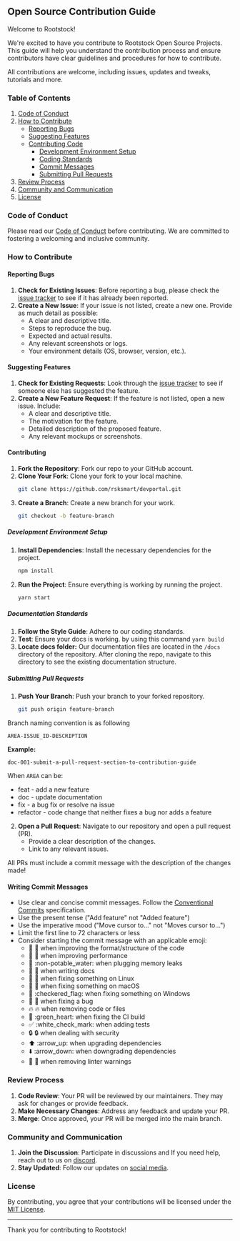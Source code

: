 ## Open Source Contribution Guide

Welcome to Rootstock! 

We're excited to have you contribute to Rootstock Open Source Projects. This guide will help you understand the contribution process and ensure contributors have clear guidelines and procedures for how to contribute.

All contributions are welcome, including issues, updates and tweaks, tutorials and more.

### Table of Contents
1. [Code of Conduct](#code-of-conduct)
2. [How to Contribute](#how-to-contribute)
    - [Reporting Bugs](#reporting-bugs)
    - [Suggesting Features](#suggesting-features)
    - [Contributing Code](#contributing-code)
        - [Development Environment Setup](#development-environment-setup)
        - [Coding Standards](#coding-standards)
        - [Commit Messages](#commit-messages)
        - [Submitting Pull Requests](#submitting-pull-requests)
3. [Review Process](#review-process)
4. [Community and Communication](#community-and-communication)
5. [License](#license)

### Code of Conduct

Please read our [Code of Conduct]() before contributing. We are committed to fostering a welcoming and inclusive community.

### How to Contribute

#### Reporting Bugs

1. **Check for Existing Issues**: Before reporting a bug, please check the [issue tracker](https://github.com/rsksmart/rsksmart.github.io/issues) to see if it has already been reported.
2. **Create a New Issue**: If your issue is not listed, create a new one. Provide as much detail as possible:
    - A clear and descriptive title.
    - Steps to reproduce the bug.
    - Expected and actual results.
    - Any relevant screenshots or logs.
    - Your environment details (OS, browser, version, etc.).

#### Suggesting Features

1. **Check for Existing Requests**: Look through the [issue tracker](issues) to see if someone else has suggested the feature.
2. **Create a New Feature Request**: If the feature is not listed, open a new issue. Include:
    - A clear and descriptive title.
    - The motivation for the feature.
    - Detailed description of the proposed feature.
    - Any relevant mockups or screenshots.

#### Contributing

1. **Fork the Repository**: Fork our repo to your GitHub account.
2. **Clone Your Fork**: Clone your fork to your local machine.
    ```bash
    git clone https://github.com/rsksmart/devportal.git
    ```
3. **Create a Branch**: Create a new branch for your work.
    ```bash
    git checkout -b feature-branch
    ```

##### Development Environment Setup

1. **Install Dependencies**: Install the necessary dependencies for the project.
    ```bash
    npm install
    ```
2. **Run the Project**: Ensure everything is working by running the project.
    ```bash
    yarn start
    ```

##### Documentation Standards

1. **Follow the Style Guide**: Adhere to our coding standards.
2. **Test**: Ensure your docs is working. by using this command `yarn build`
3. **Locate docs folder:**  Our documentation files are located in the `/docs` directory of the repository. After cloning the repo, navigate to this directory to see the existing documentation structure.

##### Submitting Pull Requests

1. **Push Your Branch**: Push your branch to your forked repository.
    ```bash
    git push origin feature-branch
    ```
Branch naming convention is as following

`AREA-ISSUE_ID-DESCRIPTION`

**Example:**

`doc-001-submit-a-pull-request-section-to-contribution-guide`

When `AREA` can be:

- feat \- add a new feature  
- doc \- update documentation  
- fix \- a bug fix or resolve na issue 
- refactor \- code change that neither fixes a bug nor adds a feature

2. **Open a Pull Request**: Navigate to our repository and open a pull request (PR).
    - Provide a clear description of the changes.
    - Link to any relevant issues.
    
All PRs must include a commit message with the description of the changes made\!

#### Writing Commit Messages

* Use clear and concise commit messages. Follow the [Conventional Commits](https://www.conventionalcommits.org/) specification.
* Use the present tense ("Add feature" not "Added feature")  
* Use the imperative mood ("Move cursor to..." not "Moves cursor to...")  
* Limit the first line to 72 characters or less  
* Consider starting the commit message with an applicable emoji:  
  * 🎨 :art: when improving the format/structure of the code  
  * 🐎 :racehorse: when improving performance  
  * 🚱 :non-potable\_water: when plugging memory leaks  
  * 📝 :memo: when writing docs  
  * 🐧 :penguin: when fixing something on Linux  
  * 🍎 :apple: when fixing something on macOS  
  * 🏁 :checkered\_flag: when fixing something on Windows  
  * 🐛 :bug: when fixing a bug  
  * 🔥 :fire: when removing code or files  
  * 💚 :green\_heart: when fixing the CI build  
  * ✅ :white\_check\_mark: when adding tests  
  * 🔒 :lock: when dealing with security  
  * ⬆️ :arrow\_up: when upgrading dependencies  
  * ⬇️ :arrow\_down: when downgrading dependencies  
  * 👕 :shirt: when removing linter warnings



### Review Process

1. **Code Review**: Your PR will be reviewed by our maintainers. They may ask for changes or provide feedback.
2. **Make Necessary Changes**: Address any feedback and update your PR.
3. **Merge**: Once approved, your PR will be merged into the main branch.

### Community and Communication

1. **Join the Discussion**: Participate in discussions and If you need help, reach out to us on [discord](http://discord.gg/rootstock).
2. **Stay Updated**: Follow our updates on [social media](https://x.com/rootstocklabs).

### License

By contributing, you agree that your contributions will be licensed under the [MIT License](LICENSE).

---

Thank you for contributing to Rootstock!